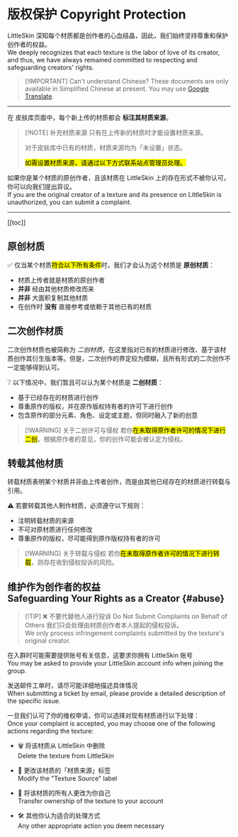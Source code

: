 <script setup>
import { faCopyright, faArchive } from '@fortawesome/free-solid-svg-icons'
</script>

# 版权保护 Copyright Protection

LittleSkin 深知每个材质都是创作者的心血结晶，因此，我们始终坚持尊重和保护创作者的权益。  
We deeply recognizes that each texture is the labor of love of its creator, and thus, we have always remained committed to respecting and safeguarding creators' rights.

> [!IMPORTANT] Can't understand Chinese?
> These documents are only available in Simplified Chinese at present. You may use [Google Translate](https://translate.google.com/?sl=zh-CN&op=websites).

---

在 <BSSection><FA :icon="faArchive" /> 皮肤库</BSSection>页面中，每个新上传的材质都会 **标注其材质来源**。

> [!NOTE] 补充材质来源
> 只有在上传新的材质时才能设置材质来源。
>
> 对于皮肤库中已有的材质，材质来源均为「未设置」状态。
>
> <mark>如需设置材质来源，请通过以下方式联系站点管理员处理。</mark>

<NCard title="🙋 维护作为创作者的权益 Safeguarding Your Rights as a Creator" link="#abuse">

如果你是某个材质的原创作者，且该材质在 LittleSkin 上的存在形式不被你认可，你可以向我们提出异议。  
If you are the original creator of a texture and its presence on LittleSkin is unauthorized, you can submit a complaint.

</NCard>

---

[[toc]]

## 原创材质

✅ 仅当某个材质<mark>符合以下所有条件</mark>时，我们才会认为这个材质是 **原创材质**：

- 材质上传者就是材质的原创作者 <Badge type="tip" text="✨ 非常重要" />
- **并非** 经由其他材质修改而来
- **并非** 大面积复制其他材质
- 在创作时 **没有** 直接参考或依赖于其他已有的材质

## 二次创作材质

二次创作材质也被简称为 _二创材质_，在这里指对已有的材质进行修改、基于该材质创作其衍生版本等。但是，二次创作的界定较为模糊，且所有形式的二次创作不一定能够得到认可。

❔ 以下情况中，我们暂且可以认为某个材质是 **二创材质**：

- 基于已经存在的材质进行创作
- 尊重原作的版权，并在原作版权持有者的许可下进行创作
- 包含原作的部分元素、角色、设定或主题，但同时融入了新的创意

> [!WARNING] 关于二创许可与侵权
> 若你<mark>在未取得原作者许可的情况下进行二创</mark>，根据原作者的意见，你的创作可能会被认定为侵权。

## 转载其他材质

转载材质表明某个材质并非由上传者创作，而是由其他已经存在的材质进行转载与引用。

⚠️ 若要转载其他人制作材质，必须遵守以下规则：

- 注明转载材质的来源
- 不可对原材质进行任何修改
- 尊重原作的版权，尽可能得到原作版权持有者的许可

> [!WARNING] 关于转载与侵权
> 若你<mark>在未取得原作者许可的情况下进行转载</mark>，则存在收到侵权投诉的风险。

## 维护作为创作者的权益 <br/> Safeguarding Your Rights as a Creator {#abuse}

> [!TIP] ❌ 不要代替他人进行投诉 Do Not Submit Complaints on Behalf of Others
> 我们只会处理由材质创作者本人提起的侵权投诉。  
> We only process infringement complaints submitted by the texture's original creator.

<NCard title="🙋 加入用户交流群 Join Our User Group" link="/user-group" >

在入群时可能需要提供账号有关信息，这要求你拥有 LittleSkin 账号  
You may be asked to provide your LittleSkin account info when joining the group.

</NCard>
<NCard title="📬️ 通过邮件发送工单 Submit Support Tickets via Email" link="/email" >

发送邮件工单时，请尽可能详细地描述具体情况  
When submitting a ticket by email, please provide a detailed description of the specific issue.

</NCard>

一旦我们认可了你的维权申请，你可以选择对现有材质进行以下处理：  
Once your complaint is accepted, you may choose one of the following actions regarding the texture:


- 🗑️ 将该材质从 LittleSkin 中删除  
  Delete the texture from LittleSkin
- 📝 更改该材质的「材质来源」标签  
  Modify the "Texture Source" label

- 🔑 将该材质的所有人更改为你自己  
  Transfer ownership of the texture to your account

- 🛠️ 其他你认为适合的处理方式  
  Any other appropriate action you deem necessary
